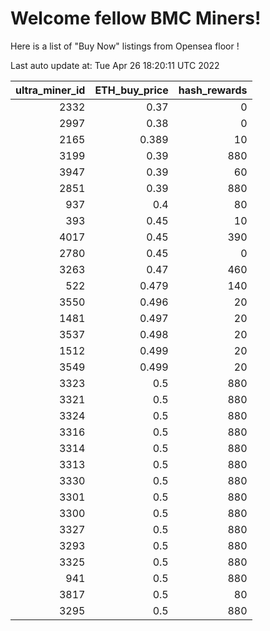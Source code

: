 # Welcome fellow BMC Miners!
Here is a list of "Buy Now" listings from Opensea floor !


Last auto update at: Tue Apr 26 18:20:11 UTC 2022


|   ultra_miner_id |   ETH_buy_price |   hash_rewards |
|-----------------:|----------------:|---------------:|
|             2332 |           0.37  |              0 |
|             2997 |           0.38  |              0 |
|             2165 |           0.389 |             10 |
|             3199 |           0.39  |            880 |
|             3947 |           0.39  |             60 |
|             2851 |           0.39  |            880 |
|              937 |           0.4   |             80 |
|              393 |           0.45  |             10 |
|             4017 |           0.45  |            390 |
|             2780 |           0.45  |              0 |
|             3263 |           0.47  |            460 |
|              522 |           0.479 |            140 |
|             3550 |           0.496 |             20 |
|             1481 |           0.497 |             20 |
|             3537 |           0.498 |             20 |
|             1512 |           0.499 |             20 |
|             3549 |           0.499 |             20 |
|             3323 |           0.5   |            880 |
|             3321 |           0.5   |            880 |
|             3324 |           0.5   |            880 |
|             3316 |           0.5   |            880 |
|             3314 |           0.5   |            880 |
|             3313 |           0.5   |            880 |
|             3330 |           0.5   |            880 |
|             3301 |           0.5   |            880 |
|             3300 |           0.5   |            880 |
|             3327 |           0.5   |            880 |
|             3293 |           0.5   |            880 |
|             3325 |           0.5   |            880 |
|              941 |           0.5   |            880 |
|             3817 |           0.5   |             80 |
|             3295 |           0.5   |            880 |
